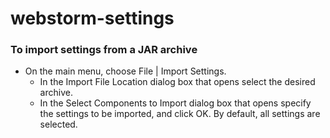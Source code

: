 # webstorm-settings


### To import settings from a JAR archive

- On the main menu, choose File | Import Settings.
  - In the Import File Location dialog box that opens select the desired archive.
  - In the Select Components to Import dialog box that opens specify the settings to be imported, and click OK. By default, all settings are selected.
